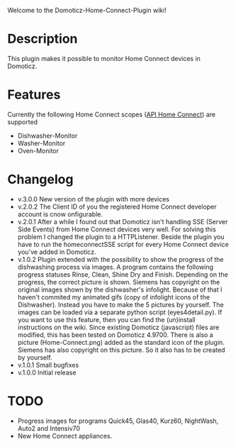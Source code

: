 Welcome to the Domoticz-Home-Connect-Plugin wiki!

# Description
This plugin makes it possible to monitor Home Connect devices in Domoticz.

# Features
Currently the following Home Connect scopes ([API Home Connect](https://developer.home-connect.com/docs/authorization/scope)) are supported
* Dishwasher-Monitor
* Washer-Monitor
* Oven-Monitor

# Changelog
* v.3.0.0 New version of the plugin with more devices
* v.2.0.2 The Client ID of you the registered Home Connect developer account is cnow onfigurable.
* v.2.0.1 After a while I found out that Domoticz isn't handling SSE (Server Side Events) from Home Connect devices very well. For solving this problem I changed the plugin to a HTTPListener. Beside the plugin you have to run the homeconnectSSE script for every Home Connect device you've added in Domoticz.
* v.1.0.2 Plugin extended with the possibility to show the progress of the dishwashing process via images. A program contains the following progress statuses Rinse, Clean, Shine Dry and Finish. Depending on the progress, the correct picture is shown. Siemens has copyright on the original images shown by the dishwasher's infolight. Because of that I haven't commited my animated gifs (copy of infolight icons of the Dishwasher). Instead you have to make the 5 pictures by yourself. The images can be loaded via a separate python script (eyes4detail.py). If you want to use this feature, then you can find the (un)install instructions on the wiki. Since existing Domoticz (javascript) files are modified, this has been tested on Domoticz 4.9700. There is also a picture (Home-Connect.png) added as the standard icon of the plugin. Siemens has also copyright on this picture. So it also has to be created by yourself.
* v.1.0.1 Small bugfixes
* v.1.0.0 Initial release

# TODO
* Progress images for programs Quick45, Glas40, Kurz60, NightWash, Auto2 and Intensiv70
* New Home Connect appliances.
